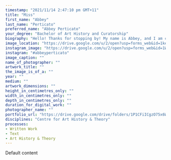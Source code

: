 ```yaml
---
timestamp: "2021/11/14 2:47:10 pm GMT+11"
title: "Miss"
first_name: "Abbey"
last_name: "Perticato"
preferred_name: "Abbey Perticato"
your_degree: "Bachelor of Art History and Curatorship"
biography: "Hello! Thanks for stopping by! My name is Abbey, and I am currently graduating in Art History and Curatorship this year. What interests me about art history is that the discipline is always evolving through new theories, research, and curatorial interventions. My research interests include examining recent theories that are emerging within contemporary Australian art. I am also interested in exploring the impact that hybrid art practice has in transforming the digital age. I have volunteered at the Drill Hall Gallery, the ANU Archives and other organisations around Canberra throughout my degree."
image_location: "https://drive.google.com/u/2/open?usp=forms_web&id=1kec0FMXxXp7Rvyo2MFX_I3DIfTBss_8K"
instagram_image: "https://drive.google.com/u/2/open?usp=forms_web&id=1W6lL0xN9Kndo2yQFdEEIaKm-OGSZHLDj"
instagram: "#abbeyperticato"
image_caption: ""
name_of_photographer: ""
artwork_title: ""
the_image_is_of_a: ""
year: ""
medium: ""
artwork_dimensions: ""
height_in_centimetres_only: ""
width_in_centimetres_only: ""
depth_in_centimetres_only: ""
duration_for_digital_work: ""
photographer_name: ""
portfolio_url: "https://drive.google.com/drive/folders/1P1CFiICgzO75x6WeXPPZgvT2BPih5yCI"
disciplines: "Centre for Art History & Theory"
processes:
- Written Work
- Text
- Art History & Theory
---
```


Default content
